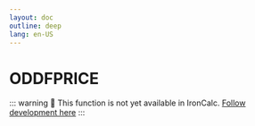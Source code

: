 ```yaml
---
layout: doc
outline: deep
lang: en-US
---
```


# ODDFPRICE

::: warning
🚧 This function is not yet available in IronCalc.
[Follow development here](https://github.com/ironcalc/IronCalc/labels/Functions)
:::